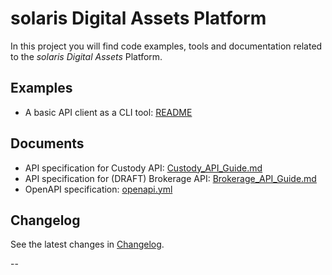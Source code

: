 # solaris Digital Assets Platform

In this project you will find code examples, tools and documentation related to the
*solaris Digital Assets* Platform.

## Examples

* A basic API client as a CLI tool: [README](examples/README.md)

## Documents

* API specification for Custody API: [Custody_API_Guide.md](docs/Custody_API_Guide.md)
* API specification for (DRAFT) Brokerage API: [Brokerage_API_Guide.md](docs/Brokerage_API_Guide.md)
* OpenAPI specification: [openapi.yml](docs/openapi.yml)

## Changelog

See the latest changes in [Changelog](CHANGELOG.md).

--
